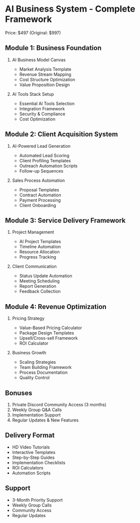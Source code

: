 # AI Business System - Complete Framework
Price: $497 (Original: $997)

## Module 1: Business Foundation
1. AI Business Model Canvas
   - Market Analysis Template
   - Revenue Stream Mapping
   - Cost Structure Optimization
   - Value Proposition Design

2. AI Tools Stack Setup
   - Essential AI Tools Selection
   - Integration Framework
   - Security & Compliance
   - Cost Optimization

## Module 2: Client Acquisition System
1. AI-Powered Lead Generation
   - Automated Lead Scoring
   - Client Profiling Templates
   - Outreach Automation Scripts
   - Follow-up Sequences

2. Sales Process Automation
   - Proposal Templates
   - Contract Automation
   - Payment Processing
   - Client Onboarding

## Module 3: Service Delivery Framework
1. Project Management
   - AI Project Templates
   - Timeline Automation
   - Resource Allocation
   - Progress Tracking

2. Client Communication
   - Status Update Automation
   - Meeting Scheduling
   - Report Generation
   - Feedback Collection

## Module 4: Revenue Optimization
1. Pricing Strategy
   - Value-Based Pricing Calculator
   - Package Design Templates
   - Upsell/Cross-sell Framework
   - ROI Calculator

2. Business Growth
   - Scaling Strategies
   - Team Building Framework
   - Process Documentation
   - Quality Control

## Bonuses
1. Private Discord Community Access (3 months)
2. Weekly Group Q&A Calls
3. Implementation Support
4. Regular Updates & New Features

## Delivery Format
- HD Video Tutorials
- Interactive Templates
- Step-by-Step Guides
- Implementation Checklists
- ROI Calculators
- Automation Scripts

## Support
- 3-Month Priority Support
- Weekly Group Calls
- Community Access
- Regular Updates 
